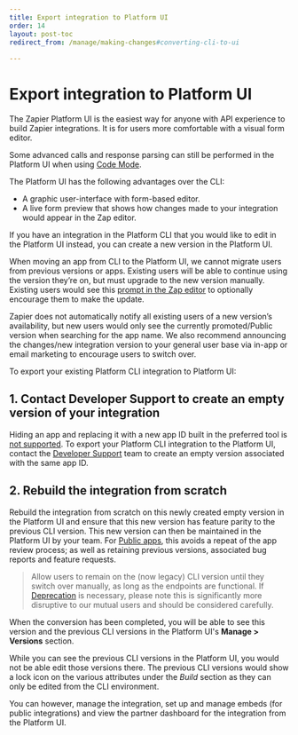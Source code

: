 ```yaml
---
title: Export integration to Platform UI
order: 14
layout: post-toc
redirect_from: /manage/making-changes#converting-cli-to-ui
  
---
```


# Export integration to Platform UI

The Zapier Platform UI is the easiest way for anyone with API experience to build Zapier integrations. It is for users more comfortable with a visual form editor.

Some advanced calls and response parsing can still be performed in the Platform UI when using [Code Mode](https://platform.zapier.com/build/code-mode).

The Platform UI has the following advantages over the CLI:

- A graphic user-interface with form-based editor.
- A live form preview that shows how changes made to your integration would appear in the Zap editor.

If you have an integration in the Platform CLI that you would like to edit in the Platform UI instead, you can create a new version in the Platform UI.

When moving an app from CLI to the Platform UI, we cannot migrate users from previous versions or apps. Existing users will be able to continue using the version they’re on, but must upgrade to the new version manually. Existing users would see this [prompt in the Zap editor](https://help.zapier.com/hc/en-us/articles/18755649454989-Update-to-the-latest-app-version-in-Zaps) to optionally encourage them to make the update. 

Zapier does not automatically notify all existing users of a new version’s availability, but new users would only see the currently promoted/Public version when searching for the app name.  We also recommend announcing the changes/new integration version to your general user base via in-app or email marketing to encourage users to switch over.

To export your existing Platform CLI integration to Platform UI:

## 1. Contact Developer Support to create an empty version of your integration

Hiding an app and replacing it with a new app ID built in the preferred tool is [not supported](https://platform.zapier.com/publish/integration-publishing-requirements#23-replacement-integration). To export your Platform CLI integration to the Platform UI, contact the [Developer Support](https://developer.zapier.com/contact) team to create an empty version associated with the same app ID.

## 2. Rebuild the integration from scratch

Rebuild the integration from scratch on this newly created empty version in the Platform UI and ensure that this new version has feature parity to the previous CLI version. This new version can then be maintained in the Platform UI by your team. For [Public apps](https://platform.zapier.com/quickstart/private-vs-public-integrations), this avoids a repeat of the app review process; as well as retaining previous versions, associated bug reports and feature requests.

> Allow users to remain on the (now legacy) CLI version until they switch over manually, as long as the endpoints are functional. If [Deprecation](https://platform.zapier.com/manage/deprecate) is necessary, please note this is significantly more disruptive to our mutual users and should be considered carefully.

When the conversion has been completed, you will be able to see this version and the previous CLI versions in the Platform UI's **Manage > Versions** section. 

While you can see the previous CLI versions in the Platform UI, you would not be able edit those versions there. The previous CLI versions would show a lock icon on the various attributes under the _Build_ section as they can only be edited from the CLI environment.

You can however, manage the integration, set up and manage embeds (for public integrations) and view the partner dashboard for the integration from the Platform UI.